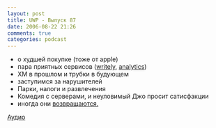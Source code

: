 ```yaml
---
layout: post
title: UWP - Выпуск 87
date: 2006-08-22 21:26
comments: true
categories: podcast
---
```


- о худшей покупке (тоже от apple)
- пара приятных сервисов ([writely](http://www.writely.com/), [analytics](http://www.google.com/analytics/))
- XM в прошлом и трубки в будующем
- заступимся за нарушителей
- Парки, налоги и развлечения
- Комедия с серверами, и неуловимый Джо просит сатисфакции
- иногда они [возвращаются.](http://www.habrahabr.ru/podcast/624/)

[Аудио](https://podcast.umputun.com/media/ump_podcast87.mp3)
<audio src="https://podcast.umputun.com/media/ump_podcast87.mp3" preload="none">